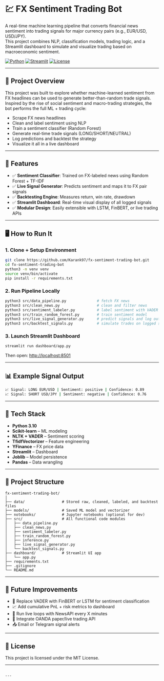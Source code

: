 # 💹 FX Sentiment Trading Bot

A real-time machine learning pipeline that converts financial news sentiment into trading signals for major currency pairs (e.g., EUR/USD, USD/JPY).  
This project combines NLP, classification models, trading logic, and a Streamlit dashboard to simulate and visualize trading based on macroeconomic sentiment.

[![Python](https://img.shields.io/badge/Built_with-Python-blue)](https://www.python.org/)
[![Streamlit](https://img.shields.io/badge/UI-Streamlit-ff4b4b)](https://streamlit.io/)
[![License](https://img.shields.io/badge/License-MIT-green.svg)](LICENSE)

---

## 📌 Project Overview

This project was built to explore whether machine-learned sentiment from FX headlines can be used to generate better-than-random trade signals. Inspired by the rise of social sentiment and macro-trading strategies, the bot performs the full ML + trading cycle:

- Scrape FX news headlines
- Clean and label sentiment using NLP
- Train a sentiment classifier (Random Forest)
- Generate real-time trade signals (LONG/SHORT/NEUTRAL)
- Log predictions and backtest the strategy
- Visualize it all in a live dashboard

---

## 🧠 Features

- ✅ **Sentiment Classifier**: Trained on FX-labeled news using Random Forest + TF-IDF
- ✅ **Live Signal Generator**: Predicts sentiment and maps it to FX pair signals
- ✅ **Backtesting Engine**: Measures return, win rate, drawdown
- ✅ **Streamlit Dashboard**: Real-time visual display of all logged signals
- ✅ **Modular Design**: Easily extensible with LSTM, FinBERT, or live trading APIs

---

## 🖥️ How to Run It

### 1. Clone + Setup Environment

```bash
git clone https://github.com/Karank97/fx-sentiment-trading-bot.git
cd fx-sentiment-trading-bot
python3 -m venv venv
source venv/bin/activate
pip install -r requirements.txt
````

### 2. Run Pipeline Locally

```bash
python3 src/data_pipeline.py              # fetch FX news
python3 src/clean_news.py                 # clean and filter news
python3 src/sentiment_labeler.py          # label sentiment with VADER
python3 src/train_random_forest.py        # train sentiment model
python3 src/live_signal_generator.py      # predict signals and log output
python3 src/backtest_signals.py           # simulate trades on logged signals
```

### 3. Launch Streamlit Dashboard

```bash
streamlit run dashboard/app.py
```

Then open: [http://localhost:8501](http://localhost:8501)

---

## 📊 Example Signal Output

```bash
📈 Signal: LONG EUR/USD | Sentiment: positive | Confidence: 0.89
📈 Signal: SHORT USD/JPY | Sentiment: negative | Confidence: 0.76
```

---

## 🧰 Tech Stack

* **Python 3.10**
* **Scikit-learn** – ML modeling
* **NLTK + VADER** – Sentiment scoring
* **TfidfVectorizer** – Feature engineering
* **YFinance** – FX price data
* **Streamlit** – Dashboard
* **Joblib** – Model persistence
* **Pandas** – Data wrangling

---

## 📁 Project Structure

```
fx-sentiment-trading-bot/
│
├── data/                 # Stored raw, cleaned, labeled, and backtest files
├── models/               # Saved ML model and vectorizer
├── notebooks/            # Jupyter notebooks (optional for dev)
├── src/                  # All functional code modules
│   ├── data_pipeline.py
│   ├── clean_news.py
│   ├── sentiment_labeler.py
│   ├── train_random_forest.py
│   ├── inference.py
│   ├── live_signal_generator.py
│   └── backtest_signals.py
├── dashboard/            # Streamlit UI app
│   └── app.py
├── requirements.txt
├── .gitignore
└── README.md
```

---

## 🚧 Future Improvements

* 🤖 Replace VADER with FinBERT or LSTM for sentiment classification
* 📈 Add cumulative PnL + risk metrics to dashboard
* 🔄 Run live loops with NewsAPI every X minutes
* 💸 Integrate OANDA paper/live trading API
* 📤 Email or Telegram signal alerts

---

## 📜 License

This project is licensed under the MIT License.

---

```

---
